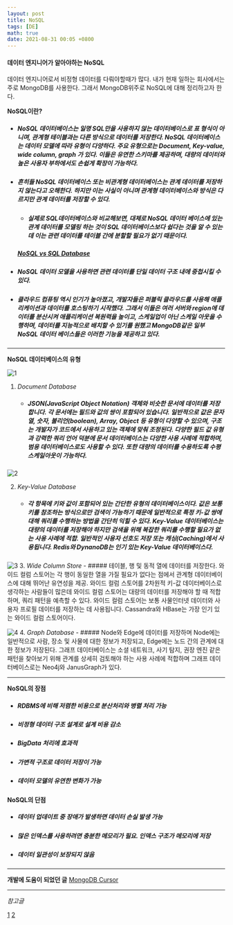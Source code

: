 ```yaml
---
layout: post
title: NoSQL
tags: [DE]
math: true
date: 2021-08-31 00:05 +0800
---
```


#### 데이터 엔지니어가 알아야하는 NoSQL

데이터 엔지니어로서 비정형 데이터를 다뤄야할때가 많다. 내가 현재 일하는 회사에서는 주로 MongoDB를 사용한다. 그래서 MongoDB위주로 NoSQL에 대해 정리하고자 한다.

**NoSQL이란?**
- ##### NoSQL 데이터베이스는 일명 SQL만을 사용하지 않는 데이터베이스로 표 형식이 아니며, 관계형 테이블과는 다른 방식으로 데이터를 저장한다. NoSQL 데이터베이스는 데이터 모델에 따라 유형이 다양하다. 주요 유형으로는 **Document, Key-value, wide column, graph** 가 있다. 이들은 유연한 스키마를 제공하며, 대량의 데이터와 높은 사용자 부하에서도 손쉽게 확장이 가능하다.

- ##### 흔히들 NoSQL 데이터베이스 또는 비관계형 데이터베이스는 관계 데이터를 저장하지 않는다고 오해한다. 하지만 이는 사실이 아니며 관계형 데이터베이스와 방식은 다르지만 관계 데이터를 저장할 수 있다.
    - ##### 실제로 SQL데이터베이스와 비교해보면, 대체로 NoSQL 데이터 베이스에 있는 관계 데이터를 모델링 하는 것이 SQL 데이터베이스보다 쉽다는 것을 알 수 있는데 이는 관련 데이터를 테이블 간에 분할할 필요가 없기 때문이다.
    ##### [NoSQL vs SQL Database](https://www.mongodb.com/ko-kr/nosql-explained/nosql-vs-sql)

- ##### NoSQL 데이터 모델을 사용하면 관련 데이터를 단일 데이터 구조 내에 중첩시킬 수 있다. 

- ##### 클라우드 컴퓨팅 역시 인기가 높아졌고, 개발자들은 퍼블릭 클라우드를 사용해 애플리케이션과 데이터를 호스팅하기 시작했다. 그래서 이들은 여러 서버와 region에 데이터를 분산시켜 애플리케이션 복원력을 높이고, 스케일업이 아닌 스케일 아웃을 수행하며, 데이터를 지능적으로 배치할 수 있기를 원했고 MongoDB같은 일부 NoSQL 데이터 베이스들은 이러한 기능을 제공하고 있다.

***

**NoSQL 데이터베이스의 유형**

![1](https://img1.daumcdn.net/thumb/R1280x0/?scode=mtistory2&fname=https%3A%2F%2Fblog.kakaocdn.net%2Fdn%2FQMYuk%2Fbtrl4RHV2mS%2FZ7qx8jgmf1ipyyzJGKLFJk%2Fimg.png)

1. _Document Database_
    - ##### JSON(JavaScript Object Notation) 객체와 비슷한 문서에 데이터를 저장합니다. 각 문서에는 필드와 값의 쌍이 포함되어 있습니다. 일반적으로 값은 문자열, 숫자, 불리언(boolean), Array, Object 등 유형이 다양할 수 있으며, 구조는 개발자가 코드에서 사용하고 있는 객체에 맞춰 조정된다. 다양한 필드 값 유형과 강력한 쿼리 언어 덕분에 문서 데이터베이스는 다양한 사용 사례에 적합하며, 범용 데이터베이스로도 사용할 수 있다. 또한 대량의 데이터를 수용하도록 수평 스케일아웃이 가능하다.

![2](https://img1.daumcdn.net/thumb/R1280x0/?scode=mtistory2&fname=https%3A%2F%2Fblog.kakaocdn.net%2Fdn%2FcLHLU3%2Fbtrl1KWUzKh%2FqmxrYHWowRdRySXwfff02K%2Fimg.png)

2. _Key-Value Database_
    - ##### 각 항목에 키와 값이 포함되어 있는 간단한 유형의 데이터베이스이다. 값은 보통 키를 참조하는 방식으로만 검색이 가능하기 때문에 일반적으로 특정 키-값 쌍에 대해 쿼리를 수행하는 방법을 간단히 익힐 수 있다. Key-Value 데이터베이스는 대량의 데이터를 저장해야 하지만 검색을 위해 복잡한 쿼리를 수행할 필요가 없는 사용 사례에 적합. 일반적인 사용자 선호도 저장 또는 캐싱(Caching)에서 사용됩니다. Redis와 DynanoDB는 인기 있는 Key-Value 데이터베이스다.

![3](https://img1.daumcdn.net/thumb/R1280x0/?scode=mtistory2&fname=https%3A%2F%2Fblog.kakaocdn.net%2Fdn%2Fbfn57O%2FbtrlZcNnz2Q%2FpDkBekmixEqT4fuZVMSlF0%2Fimg.png)
3. _Wide Column Store_
    - ##### 테이블, 행 및 동적 열에 데이터를 저장한다. 와이드 컬럼 스토어는 각 행이 동일한 열을 가질 필요가 없다는 점에서 관계형 데이터베이스에 대해 뛰어난 유연성을 제공. 와이드 컬럼 스토어를 2차원적 키-값 데이터베이스로 생각하는 사람들이 많은데 와이드 컬럼 스토어는 대량의 데이터를 저장해야 할 때 적합하며, 쿼리 패턴을 예측할 수 있다. 와이드 컬럼 스토어는 보통 사물인터넷 데이터와 사용자 프로필 데이터를 저장하는 데 사용됩니다. Cassandra와 HBase는 가장 인기 있는 와이드 컬럼 스토어이다.


![4](https://img1.daumcdn.net/thumb/R1280x0/?scode=mtistory2&fname=https%3A%2F%2Fblog.kakaocdn.net%2Fdn%2FdGWxPj%2Fbtrl3Mf5YU7%2FEQpP5elwmBk7Ho4ylPFiG1%2Fimg.png)
4. _Graph Database_
    - ##### Node와 Edge에 데이터를 저장하며 Node에는 일반적으로 사람, 장소 및 사물에 대한 정보가 저장되고, Edge에는 노드 간의 관계에 대한 정보가 저장된다. 그래프 데이터베이스는 소셜 네트워크, 사기 탐지, 권장 엔진 같은 패턴을 찾아보기 위해 관계를 상세히 검토해야 하는 사용 사례에 적합하며 그래프 데이터베이스로는 Neo4j와 JanusGraph가 있다.


***

**NoSQL의 장점**   

- ##### RDBMS에 비해 저렴한 비용으로 분산처리와 병렬 처리 가능
- ##### 비정형 데이터 구조 설계로 설계 비용 감소
- ##### BigData 처리에 효과적
- ##### 가변적 구조로 데이터 저장이 가능
- ##### 데이터 모델의 유연한 변화가 가능

**NoSQL의 단점**

- ##### 데이터 업데이트 중 장애가 발생하면 데이터 손실 발생 가능
- ##### 많은 인덱스를 사용하려면 충분한 메모리가 필요. 인덱스 구조가 메모리에 저장
- ##### 데이터 일관성이 보장되지 않음


***


**개발에 도움이 되었던 글**
[MongoDB Cursor](https://hyunki1019.tistory.com/159)


***


_참고글_   

[1](https://www.mongodb.com/ko-kr/nosql-explained)
[2](https://code-lab1.tistory.com/53)
